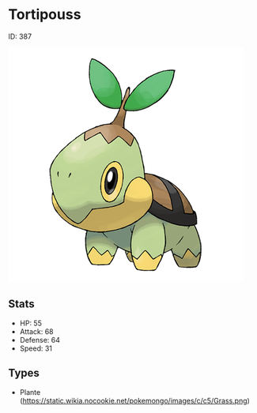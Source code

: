 # Tortipouss


ID: 387

![](https://raw.githubusercontent.com/PokeAPI/sprites/master/sprites/pokemon/other/official-artwork/387.png "Tortipouss")

## Stats


 - HP: 55
 - Attack: 68
 - Defense: 64
 - Speed: 31

## Types


 - Plante (https://static.wikia.nocookie.net/pokemongo/images/c/c5/Grass.png)
